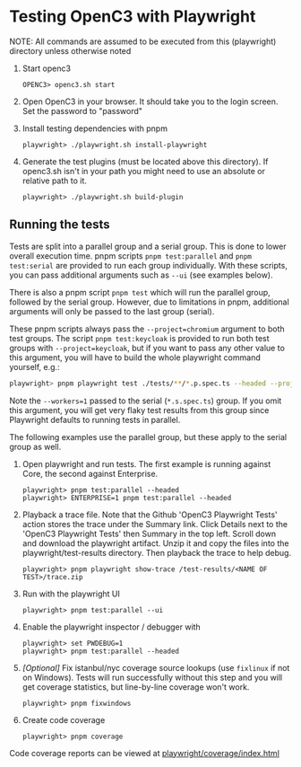 # Testing OpenC3 with Playwright

NOTE: All commands are assumed to be executed from this (playwright) directory unless otherwise noted

1.  Start openc3

        OPENC3> openc3.sh start

1.  Open OpenC3 in your browser. It should take you to the login screen. Set the password to "password"

1.  Install testing dependencies with pnpm

        playwright> ./playwright.sh install-playwright

1.  Generate the test plugins (must be located above this directory). If openc3.sh isn't in your path you might need to use an absolute or relative path to it.

        playwright> ./playwright.sh build-plugin

## Running the tests

Tests are split into a parallel group and a serial group. This is done to lower overall execution time. pnpm scripts `pnpm test:parallel` and `pnpm test:serial` are provided to run each group individually. With these scripts, you can pass additional arguments such as `--ui` (see examples below).

There is also a pnpm script `pnpm test` which will run the parallel group, followed by the serial group. However, due to limitations in pnpm, additional arguments will only be passed to the last group (serial).

These pnpm scripts always pass the `--project=chromium` argument to both test groups. The script `pnpm test:keycloak` is provided to run both test groups with `--project=keycloak`, but if you want to pass any other value to this argument, you will have to build the whole playwright command yourself, e.g.:

```bash
playwright> pnpm playwright test ./tests/**/*.p.spec.ts --headed --project=firefox || pnpm playwright test ./tests/**/*.s.spec.ts --headed --project=firefox --workers=1
```

Note the `--workers=1` passed to the serial (`*.s.spec.ts`) group. If you omit this argument, you will get very flaky test results from this group since Playwright defaults to running tests in parallel.

The following examples use the parallel group, but these apply to the serial group as well.

1.  Open playwright and run tests. The first example is running against Core, the second against Enterprise.

        playwright> pnpm test:parallel --headed
        playwright> ENTERPRISE=1 pnpm test:parallel --headed

1.  Playback a trace file. Note that the Github 'OpenC3 Playwright Tests' action stores the trace under the Summary link. Click Details next to the 'OpenC3 Playwright Tests' then Summary in the top left. Scroll down and download the playwright artifact. Unzip it and copy the files into the playwright/test-results directory. Then playback the trace to help debug.

        playwright> pnpm playwright show-trace /test-results/<NAME OF TEST>/trace.zip

1.  Run with the playwright UI

        playwright> pnpm test:parallel --ui

1.  Enable the playwright inspector / debugger with

        playwright> set PWDEBUG=1
        playwright> pnpm test:parallel --headed

1.  _[Optional]_ Fix istanbul/nyc coverage source lookups (use `fixlinux` if not on Windows).
    Tests will run successfully without this step and you will get coverage statistics, but line-by-line coverage won't work.

        playwright> pnpm fixwindows

1.  Create code coverage

        playwright> pnpm coverage

Code coverage reports can be viewed at [playwright/coverage/index.html](./coverage/index.html)
